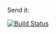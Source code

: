 Send it: 

[![Build Status](https://travis-ci.org/cop1fab/Andela_challenge_2.svg?branch=api)](https://travis-ci.org/cop1fab/Andela_challenge_2)